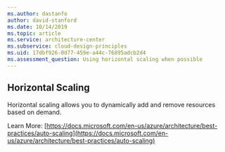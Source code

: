```yaml
---
ms.author: dastanfo
author: david-stanford
ms.date: 10/14/2019
ms.topic: article
ms.service: architecture-center
ms.subservice: cloud-design-principles
ms.uid: 17dbf926-0d77-459e-a44c-76895adcb2d4
ms.assessment_question: Using horizontal scaling when possible
---
```

## Horizontal Scaling

Horizontal scaling allows you to dynamically add and remove resources based on demand.

Learn More: [https://docs.microsoft.com/en-us/azure/architecture/best-practices/auto-scaling](https://docs.microsoft.com/en-us/azure/architecture/best-practices/auto-scaling)
